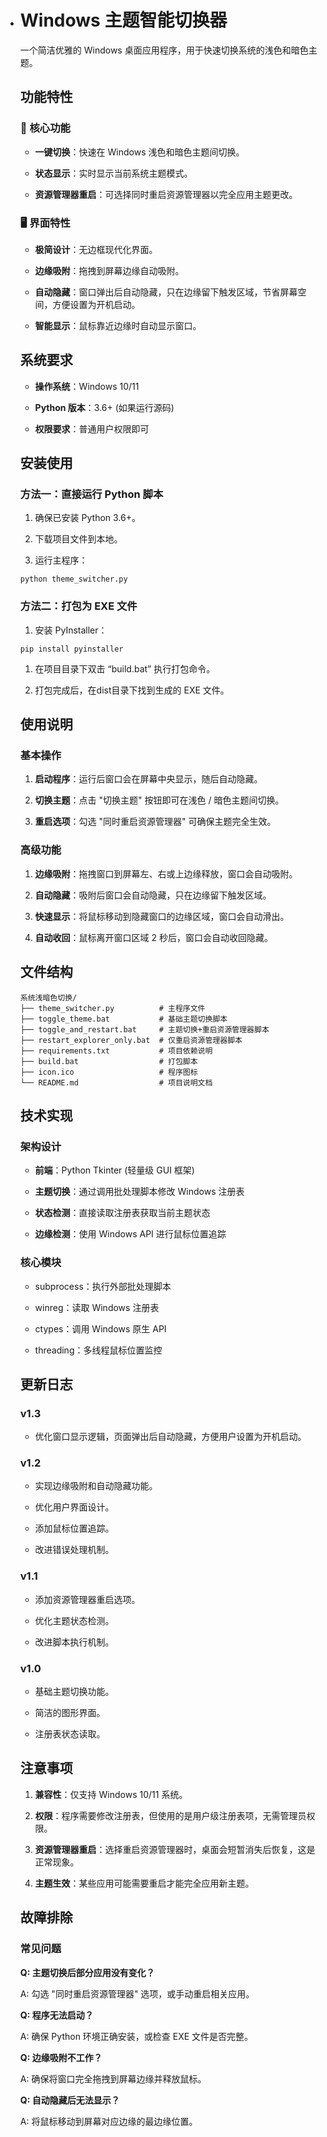 - # Windows 主题智能切换器

  一个简洁优雅的 Windows 桌面应用程序，用于快速切换系统的浅色和暗色主题。

  ## 功能特性

  ### 🎨 核心功能

  - **一键切换**：快速在 Windows 浅色和暗色主题间切换。

  - **状态显示**：实时显示当前系统主题模式。

  - **资源管理器重启**：可选择同时重启资源管理器以完全应用主题更改。

  ### 🖥️ 界面特性

  - **极简设计**：无边框现代化界面。

  - **边缘吸附**：拖拽到屏幕边缘自动吸附。

  - **自动隐藏**：窗口弹出后自动隐藏，只在边缘留下触发区域，节省屏幕空间，方便设置为开机启动。

  - **智能显示**：鼠标靠近边缘时自动显示窗口。

  ## 系统要求

  - **操作系统**：Windows 10/11

  - **Python 版本**：3.6+ (如果运行源码)

  - **权限要求**：普通用户权限即可

  ## 安装使用

  ### 方法一：直接运行 Python 脚本

  1. 确保已安装 Python 3.6+。

  1. 下载项目文件到本地。

  1. 运行主程序：

  ```
  python theme_switcher.py
  ```

  ### 方法二：打包为 EXE 文件

  1. 安装 PyInstaller：

  ```
  pip install pyinstaller
  ```

  1. 在项目目录下双击 “build.bat” 执行打包命令。

  1. 打包完成后，在dist目录下找到生成的 EXE 文件。

  ## 使用说明

  ### 基本操作

  1. **启动程序**：运行后窗口会在屏幕中央显示，随后自动隐藏。

  1. **切换主题**：点击 "切换主题" 按钮即可在浅色 / 暗色主题间切换。

  1. **重启选项**：勾选 "同时重启资源管理器" 可确保主题完全生效。

  ### 高级功能

  1. **边缘吸附**：拖拽窗口到屏幕左、右或上边缘释放，窗口会自动吸附。

  1. **自动隐藏**：吸附后窗口会自动隐藏，只在边缘留下触发区域。

  1. **快速显示**：将鼠标移动到隐藏窗口的边缘区域，窗口会自动滑出。

  1. **自动收回**：鼠标离开窗口区域 2 秒后，窗口会自动收回隐藏。

  ## 文件结构

  ```
  系统浅暗色切换/
  ├── theme_switcher.py          # 主程序文件
  ├── toggle_theme.bat           # 基础主题切换脚本
  ├── toggle_and_restart.bat     # 主题切换+重启资源管理器脚本
  ├── restart_explorer_only.bat  # 仅重启资源管理器脚本
  ├── requirements.txt           # 项目依赖说明
  ├── build.bat                  # 打包脚本
  ├── icon.ico                   # 程序图标
  └── README.md                  # 项目说明文档
  ```

  ## 技术实现

  ### 架构设计

  - **前端**：Python Tkinter (轻量级 GUI 框架)

  - **主题切换**：通过调用批处理脚本修改 Windows 注册表

  - **状态检测**：直接读取注册表获取当前主题状态

  - **边缘检测**：使用 Windows API 进行鼠标位置追踪

  ### 核心模块

  - subprocess：执行外部批处理脚本

  - winreg：读取 Windows 注册表

  - ctypes：调用 Windows 原生 API

  - threading：多线程鼠标位置监控

  ## 更新日志

  ### v1.3

  - 优化窗口显示逻辑，页面弹出后自动隐藏，方便用户设置为开机启动。

  ### v1.2

  - 实现边缘吸附和自动隐藏功能。

  - 优化用户界面设计。

  - 添加鼠标位置追踪。

  - 改进错误处理机制。

  ### v1.1

  - 添加资源管理器重启选项。

  - 优化主题状态检测。

  - 改进脚本执行机制。

  ### v1.0

  - 基础主题切换功能。

  - 简洁的图形界面。

  - 注册表状态读取。

  ## 注意事项

  1. **兼容性**：仅支持 Windows 10/11 系统。

  1. **权限**：程序需要修改注册表，但使用的是用户级注册表项，无需管理员权限。

  1. **资源管理器重启**：选择重启资源管理器时，桌面会短暂消失后恢复，这是正常现象。

  1. **主题生效**：某些应用可能需要重启才能完全应用新主题。

  ## 故障排除

  ### 常见问题

  **Q: 主题切换后部分应用没有变化？**

  A: 勾选 "同时重启资源管理器" 选项，或手动重启相关应用。

  **Q: 程序无法启动？**

  A: 确保 Python 环境正确安装，或检查 EXE 文件是否完整。

  **Q: 边缘吸附不工作？**

  A: 确保将窗口完全拖拽到屏幕边缘并释放鼠标。

  **Q: 自动隐藏后无法显示？**

  A: 将鼠标移动到屏幕对应边缘的最边缘位置。